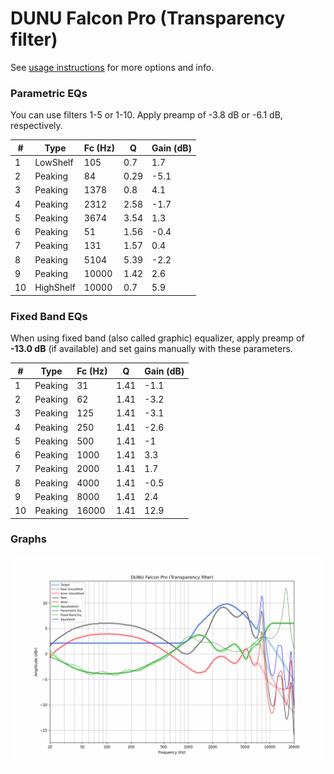 # DUNU Falcon Pro (Transparency filter)
See [usage instructions](https://github.com/jaakkopasanen/AutoEq#usage) for more options and info.

### Parametric EQs
You can use filters 1-5 or 1-10. Apply preamp of -3.8 dB or -6.1 dB, respectively.

|   # | Type      |   Fc (Hz) |    Q |   Gain (dB) |
|-----|-----------|-----------|------|-------------|
|   1 | LowShelf  |       105 | 0.7  |         1.7 |
|   2 | Peaking   |        84 | 0.29 |        -5.1 |
|   3 | Peaking   |      1378 | 0.8  |         4.1 |
|   4 | Peaking   |      2312 | 2.58 |        -1.7 |
|   5 | Peaking   |      3674 | 3.54 |         1.3 |
|   6 | Peaking   |        51 | 1.56 |        -0.4 |
|   7 | Peaking   |       131 | 1.57 |         0.4 |
|   8 | Peaking   |      5104 | 5.39 |        -2.2 |
|   9 | Peaking   |     10000 | 1.42 |         2.6 |
|  10 | HighShelf |     10000 | 0.7  |         5.9 |

### Fixed Band EQs
When using fixed band (also called graphic) equalizer, apply preamp of **-13.0 dB** (if available) and set gains manually with these parameters.

|   # | Type    |   Fc (Hz) |    Q |   Gain (dB) |
|-----|---------|-----------|------|-------------|
|   1 | Peaking |        31 | 1.41 |        -1.1 |
|   2 | Peaking |        62 | 1.41 |        -3.2 |
|   3 | Peaking |       125 | 1.41 |        -3.1 |
|   4 | Peaking |       250 | 1.41 |        -2.6 |
|   5 | Peaking |       500 | 1.41 |        -1   |
|   6 | Peaking |      1000 | 1.41 |         3.3 |
|   7 | Peaking |      2000 | 1.41 |         1.7 |
|   8 | Peaking |      4000 | 1.41 |        -0.5 |
|   9 | Peaking |      8000 | 1.41 |         2.4 |
|  10 | Peaking |     16000 | 1.41 |        12.9 |

### Graphs
![](./DUNU%20Falcon%20Pro%20(Transparency%20filter).png)
